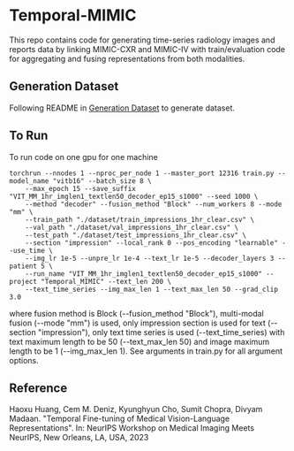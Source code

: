 # Temporal-MIMIC
This repo contains code for generating time-series radiology images and reports data by linking MIMIC-CXR and 
MIMIC-IV with train/evaluation code for aggregating and fusing representations from both modalities.

## Generation Dataset
Following README in [Generation Dataset](./data_generation) to generate dataset.

## To Run
To run code on one gpu for one machine
```
torchrun --nnodes 1 --nproc_per_node 1 --master_port 12316 train.py --model_name "vitb16" --batch_size 8 \
    --max_epoch 15 --save_suffix "VIT_MM_1hr_imglen1_textlen50_decoder_ep15_s1000" --seed 1000 \
    --method "decoder" --fusion_method "Block" --num_workers 8 --mode "mm" \
    --train_path "./dataset/train_impressions_1hr_clear.csv" \
    --val_path "./dataset/val_impressions_1hr_clear.csv" \
    --test_path "./dataset/test_impressions_1hr_clear.csv" \
    --section "impression" --local_rank 0 --pos_encoding "learnable" --use_time \
    --img_lr 1e-5 --unpre_lr 1e-4 --text_lr 1e-5 --decoder_layers 3 --patient 5 \
    --run_name "VIT_MM_1hr_imglen1_textlen50_decoder_ep15_s1000" --project "Temporal_MIMIC" --text_len 200 \
    --text_time_series --img_max_len 1 --text_max_len 50 --grad_clip 3.0
```
where fusion method is Block (--fusion_method "Block"), multi-modal fusion (--mode "mm") is used, only 
impression section is used for text (--section "impression"), only text time series is used (--text_time_series)
with text maximum length to be 50 (--text_max_len 50) and image maximum length to be 1 (--img_max_len 1). 
See arguments in train.py for all argument options.

## Reference
Haoxu Huang, Cem M. Deniz, Kyunghyun Cho, Sumit Chopra, Divyam Madaan. "Temporal Fine-tuning of Medical Vision-Language Representations". In: NeurIPS Workshop on Medical Imaging Meets NeurIPS, New Orleans, LA, USA, 2023